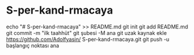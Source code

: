 # S-per-kand-rmacaya
echo "# S-per-kand-rmacaya" >> README.md 
git init 
git add README.md 
git commit -m "ilk taahhüt" 
git şubesi -M ana 
git uzak kaynak ekle https://github.com/Adolfyasin/ S-per-kand-rmacaya.git
 git push -u başlangıç ​​​​noktası ana
